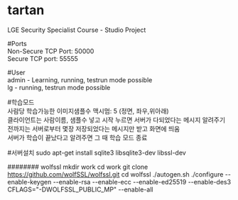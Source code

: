 # tartan
LGE Security Specialist Course - Studio Project

#Ports  
Non-Secure TCP Port: 50000  
Secure TCP port: 55555

#User  
admin - Learning, running, testrun mode possible  
lg - running, testrun mode possible

#학습모드  
사람당 학습가능한 이미지샘플수 맥시멈: 5 (정면, 좌우,위아래)  
클라이언트는 사람이름, 샘플수 넣고 시작 누르면 서버가 다되었다는 메시지 알려주기 전까지는 서버로부터 몇장 저장되었다는 메시지만 받고 화면에 띄움  
서버가 학습이 끝났다고 알려주면 그 때 학습 모드 종료  


#서버설치
sudo apt-get install sqlite3 libsqlite3-dev libssl-dev 

######## wolfssl
mkdir work
cd work
git clone https://github.com/wolfSSL/wolfssl.git
cd wolfssl
./autogen.sh
./configure --enable-keygen --enable-rsa --enable-ecc --enable-ed25519 --enable-des3 CFLAGS="-DWOLFSSL_PUBLIC_MP" --enable-all



